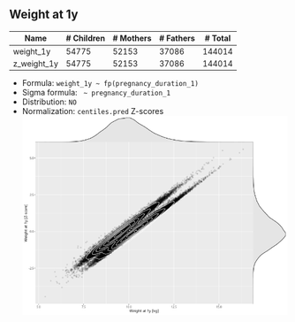 ## Weight at 1y

| Name | # Children | # Mothers | # Fathers | # Total |
| ---- | ---------- | --------- | --------- | ------- |
| weight_1y | 54775 | 52153 | 37086 | 144014 |
| z_weight_1y | 54775 | 52153 | 37086 | 144014 |

- Formula: `weight_1y ~ fp(pregnancy_duration_1)`
- Sigma formula: ` ~ pregnancy_duration_1`
- Distribution: `NO`
- Normalization: `centiles.pred` Z-scores
![](plots/z_weight_1y_vs_weight_1y_child.png)


